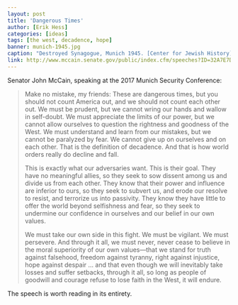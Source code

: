 ```yaml
---
layout: post
title: 'Dangerous Times'
author: [Erik Hess]
categories: [ideas]
tags: [the west, decadence, hope]
banner: munich-1945.jpg
caption: "Destroyed Synagogue, Munich 1945. [Center for Jewish History](https://flic.kr/p/7HCMg1)"
link: http://www.mccain.senate.gov/public/index.cfm/speeches?ID=32A7E7DD-8D76-4431-B1E7-8644FD71C49F
---
```


Senator John McCain, speaking at the 2017 Munich Security Conference:

> Make no mistake, my friends: These are dangerous times, but you should not count America out, and we should not count each other out. We must be prudent, but we cannot wring our hands and wallow in self-doubt. We must appreciate the limits of our power, but we cannot allow ourselves to question the rightness and goodness of the West. We must understand and learn from our mistakes, but we cannot be paralyzed by fear. We cannot give up on ourselves and on each other. That is the definition of decadence. And that is how world orders really do decline and fall.
> 
> This is exactly what our adversaries want. This is their goal. They have no meaningful allies, so they seek to sow dissent among us and divide us from each other. They know that their power and influence are inferior to ours, so they seek to subvert us, and erode our resolve to resist, and terrorize us into passivity. They know they have little to offer the world beyond selfishness and fear, so they seek to undermine our confidence in ourselves and our belief in our own values. 
> 
> We must take our own side in this fight. We must be vigilant. We must persevere. And through it all, we must never, never cease to believe in the moral superiority of our own values—that we stand for truth against falsehood, freedom against tyranny, right against injustice, hope against despair … and that even though we will inevitably take losses and suffer setbacks, through it all, so long as people of goodwill and courage refuse to lose faith in the West, it will endure.

The speech is worth reading in its entirety.
